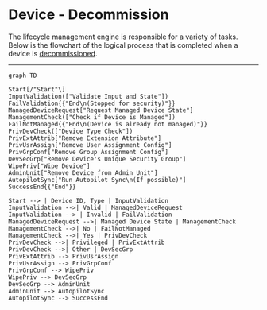 # Device - Decommission

The lifecycle management engine is responsible for a variety of tasks. Below is the flowchart of the logical process that is completed when a device is [decommissioned](/Getting-Started/Usage-Guide/Lifecycle-Management/Device/1-Decommission/).

---

``` mermaid
graph TD

Start[/"Start"\]
InputValidation(["Validate Input and State"])
FailValidation{{"End\n(Stopped for security)"}}
ManagedDeviceRequest["Request Managed Device State"]
ManagementCheck(["Check if Device is Managed"])
FailNotManaged{{"End\n(Device is already not managed)"}}
PrivDevCheck(["Device Type Check"])
PrivExtAttrib["Remove Extension Attribute"]
PrivUsrAssign["Remove User Assignment Config"]
PrivGrpConf["Remove Group Assignment Config"]
DevSecGrp["Remove Device's Unique Security Group"]
WipePriv["Wipe Device"]
AdminUnit["Remove Device from Admin Unit"]
AutopilotSync["Run Autopilot Sync\n(If possible)"]
SuccessEnd{{"End"}}

Start --> | Device ID, Type | InputValidation
InputValidation -->| Valid | ManagedDeviceRequest
InputValidation --> | Invalid | FailValidation
ManagedDeviceRequest -->| Managed Device State | ManagementCheck
ManagementCheck -->| No | FailNotManaged
ManagementCheck -->| Yes | PrivDevCheck
PrivDevCheck -->| Privileged | PrivExtAttrib
PrivDevCheck -->| Other | DevSecGrp
PrivExtAttrib --> PrivUsrAssign
PrivUsrAssign --> PrivGrpConf
PrivGrpConf --> WipePriv
WipePriv --> DevSecGrp
DevSecGrp --> AdminUnit
AdminUnit --> AutopilotSync
AutopilotSync --> SuccessEnd
```
